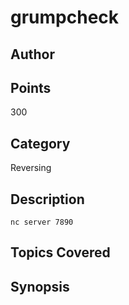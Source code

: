 # grumpcheck
## Author

## Points
300
## Category
Reversing
## Description
`nc server 7890`
## Topics Covered

## Synopsis


